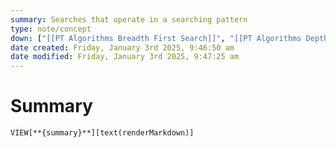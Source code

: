 ```yaml
---
summary: Searches that operate in a searching pattern
type: note/concept
down: ["[[PT Algorithms Breadth First Search]]", "[[PT Algorithms Depth First Search]]"]
date created: Friday, January 3rd 2025, 9:46:50 am
date modified: Friday, January 3rd 2025, 9:47:25 am
---
```

# Summary
`VIEW[**{summary}**][text(renderMarkdown)]`
